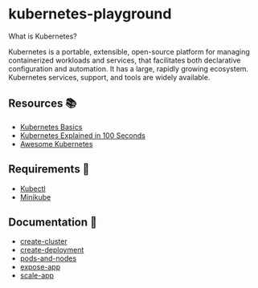 # kubernetes-playground

What is Kubernetes?

Kubernetes is a portable, extensible, open-source platform for managing containerized workloads and services, that facilitates both declarative configuration and automation. It has a large, rapidly growing ecosystem. Kubernetes services, support, and tools are widely available.

## Resources 📚

- [Kubernetes Basics](https://kubernetes.io/docs/tutorials/kubernetes-basics/)
- [Kubernetes Explained in 100 Seconds](https://www.youtube.com/watch?v=PziYflu8cB8)
- [Awesome Kubernetes](https://github.com/tomhuang12/awesome-k8s-resources)

## Requirements 🧰

- [Kubectl](https://kubernetes.io/docs/tasks/tools/#kubectl) 
- [Minikube](https://minikube.sigs.k8s.io/docs/start/)

## Documentation 📖

- [create-cluster](./docs/create-cluster.md)
- [create-deployment](./docs/create-deployment.md)
- [pods-and-nodes](./docs/pods-and-nodes.md)
- [expose-app](./docs/expose-app.md)
- [scale-app](./docs/scale-your-app.md)